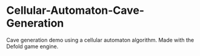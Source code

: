 # Cellular-Automaton-Cave-Generation

Cave generation demo using a cellular automaton algorithm. Made with the Defold game engine.
